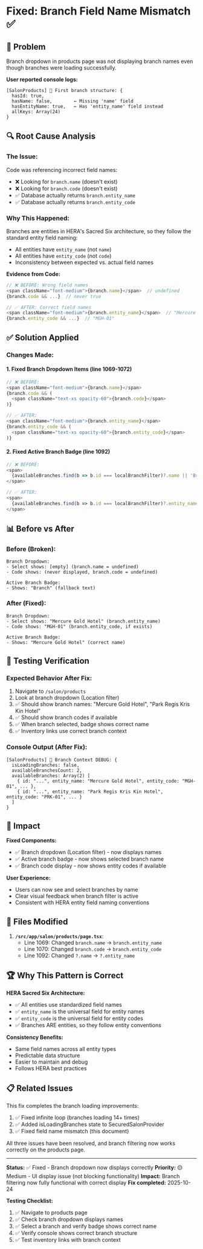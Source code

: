 # Fixed: Branch Field Name Mismatch ✅

## 🎯 Problem

Branch dropdown in products page was not displaying branch names even though branches were loading successfully.

**User reported console logs:**
```
[SalonProducts] 📍 First branch structure: {
  hasId: true,
  hasName: false,        ← Missing 'name' field
  hasEntityName: true,   ← Has 'entity_name' field instead
  allKeys: Array(24)
}
```

## 🔍 Root Cause Analysis

### The Issue:
Code was referencing incorrect field names:
- ❌ Looking for `branch.name` (doesn't exist)
- ❌ Looking for `branch.code` (doesn't exist)
- ✅ Database actually returns `branch.entity_name`
- ✅ Database actually returns `branch.entity_code`

### Why This Happened:
Branches are entities in HERA's Sacred Six architecture, so they follow the standard entity field naming:
- All entities have `entity_name` (not `name`)
- All entities have `entity_code` (not `code`)
- Inconsistency between expected vs. actual field names

**Evidence from Code:**
```typescript
// ❌ BEFORE: Wrong field names
<span className="font-medium">{branch.name}</span>  // undefined
{branch.code && ...}  // never true

// ✅ AFTER: Correct field names
<span className="font-medium">{branch.entity_name}</span>  // "Mercure Gold Hotel"
{branch.entity_code && ...}  // "MGH-01"
```

## ✅ Solution Applied

### Changes Made:

#### 1. Fixed Branch Dropdown Items (line 1069-1072)
```typescript
// ❌ BEFORE:
<span className="font-medium">{branch.name}</span>
{branch.code && (
  <span className="text-xs opacity-60">{branch.code}</span>
)}

// ✅ AFTER:
<span className="font-medium">{branch.entity_name}</span>
{branch.entity_code && (
  <span className="text-xs opacity-60">{branch.entity_code}</span>
)}
```

#### 2. Fixed Active Branch Badge (line 1092)
```typescript
// ❌ BEFORE:
<span>
  {availableBranches.find(b => b.id === localBranchFilter)?.name || 'Branch'}
</span>

// ✅ AFTER:
<span>
  {availableBranches.find(b => b.id === localBranchFilter)?.entity_name || 'Branch'}
</span>
```

## 📊 Before vs After

### Before (Broken):
```
Branch Dropdown:
- Select shows: [empty] (branch.name = undefined)
- Code shows: (never displayed, branch.code = undefined)

Active Branch Badge:
- Shows: "Branch" (fallback text)
```

### After (Fixed):
```
Branch Dropdown:
- Select shows: "Mercure Gold Hotel" (branch.entity_name)
- Code shows: "MGH-01" (branch.entity_code, if exists)

Active Branch Badge:
- Shows: "Mercure Gold Hotel" (correct name)
```

## 🧪 Testing Verification

### Expected Behavior After Fix:
1. Navigate to `/salon/products`
2. Look at branch dropdown (Location filter)
3. ✅ Should show branch names: "Mercure Gold Hotel", "Park Regis Kris Kin Hotel"
4. ✅ Should show branch codes if available
5. ✅ When branch selected, badge shows correct name
6. ✅ Inventory links use correct branch context

### Console Output (After Fix):
```
[SalonProducts] 🏢 Branch Context DEBUG: {
  isLoadingBranches: false,
  availableBranchesCount: 2,
  availableBranches: Array(2) [
    { id: "...", entity_name: "Mercure Gold Hotel", entity_code: "MGH-01", ... },
    { id: "...", entity_name: "Park Regis Kris Kin Hotel", entity_code: "PRK-01", ... }
  ]
}
```

## 🎯 Impact

**Fixed Components:**
- ✅ Branch dropdown (Location filter) - now displays names
- ✅ Active branch badge - now shows selected branch name
- ✅ Branch code display - now shows entity codes if available

**User Experience:**
- Users can now see and select branches by name
- Clear visual feedback when branch filter is active
- Consistent with HERA entity field naming conventions

## 🔧 Files Modified

1. **`/src/app/salon/products/page.tsx`**:
   - Line 1069: Changed `branch.name` → `branch.entity_name`
   - Line 1070: Changed `branch.code` → `branch.entity_code`
   - Line 1092: Changed `?.name` → `?.entity_name`

## 🏆 Why This Pattern is Correct

**HERA Sacred Six Architecture:**
- ✅ All entities use standardized field names
- ✅ `entity_name` is the universal field for entity names
- ✅ `entity_code` is the universal field for entity codes
- ✅ Branches ARE entities, so they follow entity conventions

**Consistency Benefits:**
- Same field names across all entity types
- Predictable data structure
- Easier to maintain and debug
- Follows HERA best practices

## 📋 Related Issues

This fix completes the branch loading improvements:
1. ✅ Fixed infinite loop (branches loading 14+ times)
2. ✅ Added isLoadingBranches state to SecuredSalonProvider
3. ✅ Fixed field name mismatch (this document)

All three issues have been resolved, and branch filtering now works correctly on the products page.

---

**Status:** ✅ Fixed - Branch dropdown now displays correctly
**Priority:** 🟡 Medium - UI display issue (not blocking functionality)
**Impact:** Branch filtering now fully functional with correct display
**Fix completed:** 2025-10-24

**Testing Checklist:**
1. ✅ Navigate to products page
2. ✅ Check branch dropdown displays names
3. ✅ Select a branch and verify badge shows correct name
4. ✅ Verify console shows correct branch structure
5. ✅ Test inventory links with branch context
